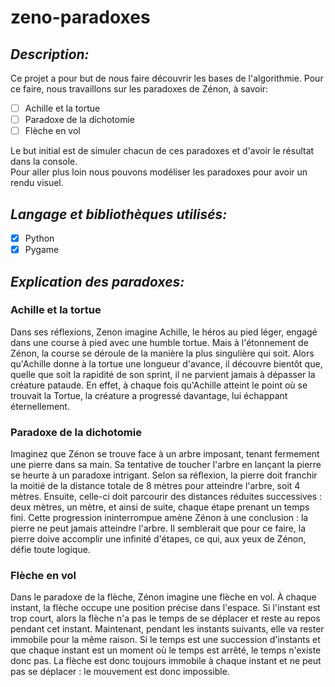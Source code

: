 # zeno-paradoxes
 
## *Description:*
Ce projet a pour but de nous faire découvrir les bases de l'algorithmie.
Pour ce faire, nous travaillons sur les paradoxes de Zénon, à savoir:
- [ ] Achille et la tortue
- [ ] Paradoxe de la dichotomie
- [ ] Flèche en vol

Le but initial est de simuler chacun de ces paradoxes et d'avoir le résultat dans la console.  
Pour aller plus loin nous pouvons modéliser les paradoxes pour avoir un rendu visuel. 

## *Langage et bibliothèques utilisés:*
- [X] Python
- [X] Pygame

## *Explication des paradoxes:*
### **Achille et la tortue**  
Dans ses réflexions, Zenon imagine
Achille, le héros au pied léger,
engagé dans une course à pied avec
une humble tortue. Mais à
l'étonnement de Zénon, la course se
déroule de la manière la plus
singulière qui soit. Alors qu'Achille
donne à la tortue une longueur
d'avance, il découvre bientôt que,
quelle que soit la rapidité de son
sprint, il ne parvient jamais à
dépasser la créature pataude. En
effet, à chaque fois qu'Achille atteint
le point où se trouvait la Tortue, la créature a progressé davantage, lui échappant
éternellement.  

### **Paradoxe de la dichotomie**  
Imaginez que Zénon se trouve face à un arbre imposant, tenant fermement une
pierre dans sa main. Sa tentative de toucher l'arbre en lançant la pierre se heurte
à un paradoxe intrigant. Selon sa réflexion, la pierre doit franchir la moitié de la
distance totale de 8 mètres pour atteindre l'arbre, soit 4 mètres. Ensuite, celle-ci
doit parcourir des distances réduites successives : deux mètres, un mètre, et
ainsi de suite, chaque étape prenant un temps fini. Cette progression
ininterrompue amène Zénon à une conclusion : la pierre ne peut jamais atteindre
l'arbre. Il semblerait que pour ce faire, la pierre doive accomplir une infinité
d'étapes, ce qui, aux yeux de Zénon, défie toute logique.  

### **Flèche en vol**  
Dans le paradoxe de la flèche, Zénon imagine une flèche en vol. À chaque instant,
la flèche occupe une position précise dans l'espace. Si l'instant est trop court,
alors la flèche n'a pas le temps de se déplacer et reste au repos pendant cet
instant. Maintenant, pendant les instants suivants, elle va rester immobile pour la
même raison. Si le temps est une succession d'instants et que chaque instant
est un moment où le temps est arrêté, le temps n'existe donc pas. La flèche est
donc toujours immobile à chaque instant et ne peut pas se déplacer : le
mouvement est donc impossible.